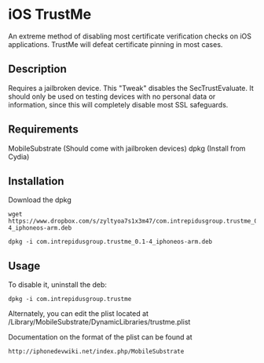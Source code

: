 iOS TrustMe
===========

An extreme method of disabling most certificate verification checks on iOS applications.
TrustMe will defeat certificate pinning in most cases. 

Description
-----------

Requires a jailbroken device. This "Tweak" disables the SecTrustEvaluate. It should
only be used on testing devices with no personal data or information, since this 
will completely disable most SSL safeguards. 

Requirements
------------
MobileSubstrate (Should come with jailbroken devices)
dpkg (Install from Cydia)

Installation
------------
Download the dpkg 

	wget https://www.dropbox.com/s/zyltyoa7s1x3m47/com.intrepidusgroup.trustme_0.1-4_iphoneos-arm.deb

	dpkg -i com.intrepidusgroup.trustme_0.1-4_iphoneos-arm.deb

Usage
------------
To disable it, uninstall the deb:

	dpkg -i com.intrepidusgroup.trustme

Alternately, you can edit the plist located at /Library/MobileSubstrate/DynamicLibraries/trustme.plist

Documentation on the format of the plist can be found at

	http://iphonedevwiki.net/index.php/MobileSubstrate
